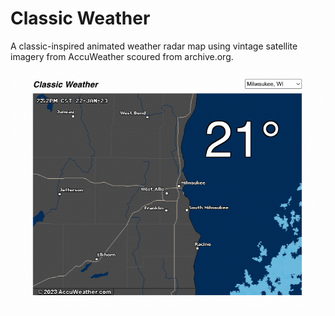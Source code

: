 # Classic Weather

A classic-inspired animated weather radar map using vintage satellite imagery from AccuWeather scoured from archive.org.

[![Classic Weather](https://raw.githubusercontent.com/iamjohnmills/weather/master/screenshot.gif)](https://iamjohnmills.github.io/weather)
